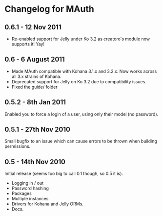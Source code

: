 # Changelog for MAuth

## 0.6.1 - 12 Nov 2011

- Re-enabled support for Jelly under Ko 3.2 as creatoro's module now supports it! Yay!

## 0.6 - 6 August 2011

- Made MAuth compatible with Kohana 3.1.x and 3.2.x. Now works across all 3.x strains of Kohana.
- Deprecated support for Jelly on Ko 3.2 due to compatibility issues.
- Fixed the guide/ folder

## 0.5.2 - 8th Jan 2011

Enabled you to force a login of a user, using only their model (no password).

## 0.5.1 - 27th Nov 2010

Small bugfix to an issue which can cause errors to be thrown when building permissions.


## 0.5 - 14th Nov 2010

Initial release (seems too big to call 0.1 though, so 0.5 it is).

- Logging in / out
- Password hashing
- Packages
- Multiple instances
- Drivers for Kohana and Jelly ORMs.
- Docs.